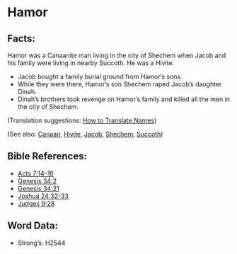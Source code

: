 # Hamor

## Facts:

Hamor was a Canaanite man living in the city of Shechem when Jacob and his family were living in nearby Succoth. He was a Hivite.

* Jacob bought a family burial ground from Hamor’s sons.
* While they were there, Hamor’s son Shechem raped Jacob’s daughter Dinah.
* Dinah’s brothers took revenge on Hamor’s family and killed all the men in the city of Shechem.

(Translation suggestions: [How to Translate Names](rc://en/ta/man/translate/translate-names))

(See also: [Canaan](../names/canaan.md), [Hivite](../names/hivite.md), [Jacob](../names/jacob.md), [Shechem](../names/shechem.md), [Succoth](../names/succoth.md))

## Bible References:

* [Acts 7:14-16](rc://en/tn/help/act/07/14)
* [Genesis 34:2](rc://en/tn/help/gen/34/02)
* [Genesis 34:21](rc://en/tn/help/gen/34/21)
* [Joshua 24:32-33](rc://en/tn/help/jos/24/32)
* [Judges 9:28](rc://en/tn/help/jdg/09/28)

## Word Data:

* Strong’s: H2544
